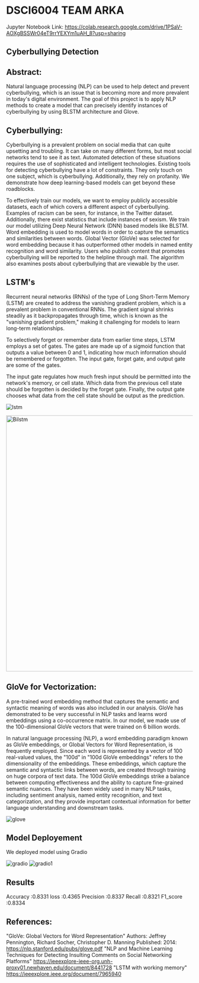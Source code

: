 # DSCI6004 TEAM ARKA


Jupyter Notebook Link: https://colab.research.google.com/drive/1PSaV-AOXgBSSWr04eT9rrYEXYm1uAH_8?usp=sharing

## Cyberbullying Detection

## Abstract: 

Natural language processing (NLP) can be used to help detect and prevent cyberbullying, which is an issue that is becoming more and more prevalent in today's digital environment. The goal of this project is to apply NLP methods to create a model that can precisely identify instances of cyberbullying by using BLSTM architecture and Glove. 

## Cyberbullying:
Cyberbullying is a prevalent problem on social media that can quite upsetting and troubling. It can take on many different forms, but most social networks tend to see it as text.
Automated detection of these situations requires the use of sophisticated and intelligent technologies. Existing tools for detecting cyberbullying have a lot of constraints. They only touch on one subject, which is cyberbullying. Additionally, they rely on profanity. We demonstrate how deep learning-based models can get beyond these roadblocks.

To effectively train our models, we want to employ publicly accessible datasets, each of which covers a different aspect of cyberbullying. Examples of racism can be seen, for instance, in the Twitter dataset. Additionally, there exist statistics that include instances of sexism. We train our model utilizing Deep Neural Network (DNN) based models like BLSTM. Word embedding is used to model words in order to capture the semantics and similarities between words. Global Vector (GloVe) was selected for word embedding because it has outperformed other models in named entity recognition and word similarity.
Users who publish content that promotes cyberbullying will be reported to the helpline through mail. The algorithm also examines posts about cyberbullying that are viewable by the user.

## LSTM's

Recurrent neural networks (RNNs) of the type of Long Short-Term Memory (LSTM) are created to address the vanishing gradient problem, which is a prevalent problem in conventional RNNs. The gradient signal shrinks steadily as it backpropagates through time, which is known as the "vanishing gradient problem," making it challenging for models to learn long-term relationships. 

To selectively forget or remember data from earlier time steps, LSTM employs a set of gates. The gates are made up of a sigmoid function that outputs a value between 0 and 1, indicating how much information should be remembered or forgotten. The input gate, forget gate, and output gate are some of the gates. 

The input gate regulates how much fresh input should be permitted into the network's memory, or cell state. Which data from the previous cell state should be forgotten is decided by the forget gate. Finally, the output gate chooses what data from the cell state should be output as the prediction. 


![lstm](https://user-images.githubusercontent.com/115109673/236608255-3ebfce7b-0128-49a1-8ea6-ab0df03f8774.jpg)

<img width="689" alt="Bilstm" src="https://user-images.githubusercontent.com/115109673/236608165-89267f52-a405-40bb-9695-3fab67a064e5.png">

## GloVe for Vectorization:
A pre-trained word embedding method that captures the semantic and syntactic meaning of words was also included in our analysis. GloVe has demonstrated to be very successful in NLP tasks and learns word embeddings using a co-occurrence matrix. In our model, we made use of the 100-dimensional GloVe vectors that were trained on 6 billion words. 

In natural language processing (NLP), a word embedding paradigm known as GloVe embeddings, or Global Vectors for Word Representation, is frequently employed. Since each word is represented by a vector of 100 real-valued values, the "100d" in "100d GloVe embeddings" refers to the dimensionality of the embeddings. These embeddings, which capture the semantic and syntactic links between words, are created through training on huge corpora of text data. The 100d GloVe embeddings strike a balance between computing effectiveness and the ability to capture fine-grained semantic nuances. They have been widely used in many NLP tasks, including sentiment analysis, named entity recognition, and text categorization, and they provide important contextual information for better language understanding and downstream tasks. 

![glove](https://user-images.githubusercontent.com/115109673/236608338-772521c1-7c00-4a19-913f-d551cd4015c3.jpg)

## Model Deployement
We deployed model using Gradio

![gradio](https://user-images.githubusercontent.com/115109673/236612650-c6189460-223f-4956-ba1b-ea6f6e0c0528.jpg)
![gradio1](https://user-images.githubusercontent.com/115109673/236612676-b6f763c7-d0d9-4d3b-837a-f780fa7602b2.jpg)

## Results

Accuracy  :0.8331 
loss      :0.4365 
Precision :0.8337 
Recall    :0.8321 
F1_score  :0.8334 

## References:
"GloVe: Global Vectors for Word Representation" Authors: Jeffrey Pennington, Richard Socher, Christopher D. Manning Published: 2014: https://nlp.stanford.edu/pubs/glove.pdf 
"NLP and Machine Learning Techniques for Detecting Insulting Comments on Social Networking Platforms" https://ieeexplore-ieee-org.unh-proxy01.newhaven.edu/document/8441728
"LSTM with working memory" https://ieeexplore.ieee.org/document/7965940 


